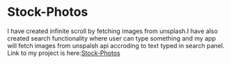 # Stock-Photos
I have created infinite scroll by fetching images from unsplash.I have also created search functionality where user can type something and my app will fetch images from unspalsh api accroding to text typed in search panel.
Link to my project is here:[Stock-Photos](https://stock-photos-react-project.netlify.app/)
